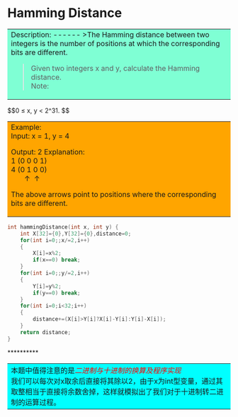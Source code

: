 Hamming Distance
 ====================
 <table><tr><td bgcolor=aquamarine>
 Description:
 ------
 >The Hamming distance between two integers is the number of positions at which the corresponding bits are different.

>Given two integers x and y, calculate the Hamming distance.<br>
Note:<br>
</td></tr></table>$$0 ≤ x, y < 2^31. $$
<table><tr><td bgcolor=orange>Example:<br>
Input: x = 1, y = 4

Output: 2
Explanation:<br>
1   (0 0 0 1)<br>
4   (0 1 0 0)<br>
&nbsp;&nbsp;&nbsp;&nbsp;&nbsp;&nbsp;&nbsp;↑&nbsp;   ↑<br>

The above arrows point to positions where the corresponding bits are different.</td></tr></table>

```cpp
int hammingDistance(int x, int y) {
    int X[32]={0},Y[32]={0},distance=0;
    for(int i=0;;x/=2,i++)
    {
        X[i]=x%2;
        if(x==0) break;
    }
    for(int i=0;;y/=2,i++)
    {
        Y[i]=y%2;
        if(y==0) break;
    }
    for(int i=0;i<32;i++)
    {
        distance+=(X[i]>Y[i]?X[i]-Y[i]:Y[i]-X[i]);
    }
    return distance;
}
```
**********<table><tr><td bgcolor=aqua>
本题中值得注意的是<font color=red>*二进制与十进制的换算及程序实现*</font><br>
我们可以每次对x取余后直接将其除以2，由于x为int型变量，通过其取整相当于直接将余数舍掉，这样就模拟出了我们对于十进制转二进制的运算过程。</td></tr></table>
